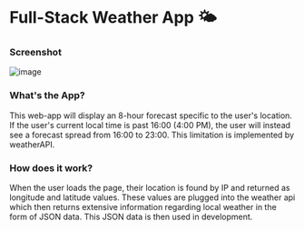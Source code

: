 # Full-Stack Weather App 🌤️

### Screenshot
<img src="https://github.com/0hterm/full-stack-weather-app/assets/140545108/caea1b19-4ff8-4650-840a-8326c9995749" alt="image" />

### What's the App?
This web-app will display an 8-hour forecast specific to the user's location. If the user's current local time is past 16:00 (4:00 PM), the user will instead see a forecast spread from 16:00 to 23:00. This limitation is implemented by weatherAPI.

### How does it work?
When the user loads the page, their location is found by IP and returned as longitude and latitude values. These values are plugged into the weather api which then returns extensive information regarding local weather in the form of JSON data. This JSON data is then used in development.



